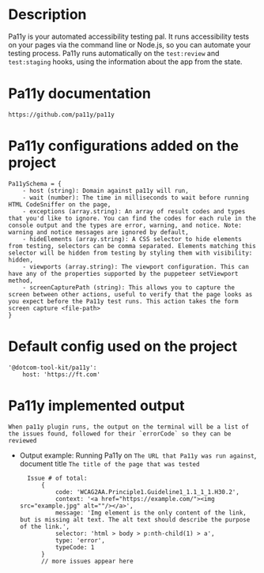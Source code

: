 # Description 
 Pa11y is your automated accessibility testing pal. It runs accessibility tests on your pages via the command line or Node.js, so you can automate your testing process. Pa11y runs automatically on the `test:review` and `test:staging` hooks, using the information about the app from the state.

# Pa11y documentation
 `https://github.com/pa11y/pa11y`

# Pa11y configurations added on the project
    Pa11ySchema = {
        - host (string): Domain against pa11y will run,
        - wait (number): The time in milliseconds to wait before running HTML CodeSniffer on the page,
        - exceptions (array.string): An array of result codes and types that you'd like to ignore. You can find the codes for each rule in the console output and the types are error, warning, and notice. Note: warning and notice messages are ignored by default,
        - hideElements (array.string): A CSS selector to hide elements from testing, selectors can be comma separated. Elements matching this selector will be hidden from testing by styling them with visibility: hidden,
        - viewports (array.string): The viewport configuration. This can have any of the properties supported by the puppeteer setViewport method,
        - screenCapturePath (string): This allows you to capture the screen between other actions, useful to verify that the page looks as you expect before the Pa11y test runs. This action takes the form screen capture <file-path>
    }

# Default config used on the project
    '@dotcom-tool-kit/pa11y':
        host: 'https://ft.com'

# Pa11y implemented output
    When pa11y plugin runs, the output on the terminal will be a list of the issues found, followed for their `errorCode` so they can be reviewed

- Output example: 
        Running Pa11y on `The URL that Pa11y was run against`, document title `The title of the page that was tested`
    
        Issue # of total: 
            {
                code: 'WCAG2AA.Principle1.Guideline1_1.1_1_1.H30.2',
                context: '<a href="https://example.com/"><img src="example.jpg" alt=""/></a>',
                message: 'Img element is the only content of the link, but is missing alt text. The alt text should describe the purpose of the link.',
                selector: 'html > body > p:nth-child(1) > a',
                type: 'error',
                typeCode: 1
            }
            // more issues appear here